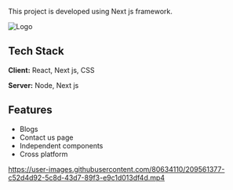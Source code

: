 This project is developed using Next js framework. 


![Logo](https://upload.wikimedia.org/wikipedia/commons/thumb/8/8e/Nextjs-logo.svg/500px-Nextjs-logo.svg.png)


## Tech Stack

 **Client:** React, Next js, CSS

 **Server:** Node, Next js


## Features

 - Blogs
 - Contact us page 
 - Independent components
 - Cross platform

https://user-images.githubusercontent.com/80634110/209561377-c52d4d92-5c8d-43d7-89f3-e9c1d013df4d.mp4


